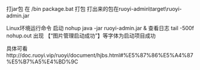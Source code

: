 打jar包
在 /bin
package.bat 打包
打出来的包在ruoyi-admin\target\ruoyi-admin.jar


Linux环境运行命令
启动  nohup java -jar ruoyi-admin.jar &
查看日志 tail -500f nohup.out
出现 【“图片管理启动成功”】等字体为启动项目成功



具体可看http://doc.ruoyi.vip/ruoyi/document/hjbs.html#%E5%87%86%E5%A4%87%E5%B7%A5%E4%BD%9C
